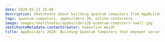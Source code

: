 ```yaml
---
date: 2020-05-11 15:00
description: Sketchnote about building quantum computers from AppBuilders 2020 (online conference)
tags: quantum-computers, appbuilders-20, online-conference
image: images/sketchnotes/appbuilders20-quantum-computers-small.jpg
sketchnoteMetadata.contentCreator: Sebastian Weidt
title: AppBuilders 2020: Building Quantum Computers that empower society to solve the world's biggest problems
---
```

